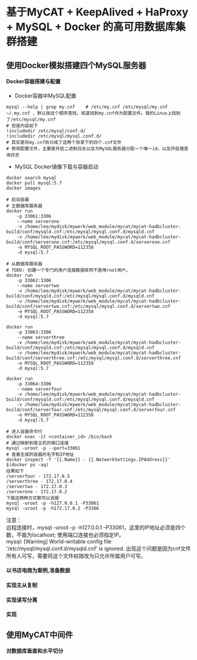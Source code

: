 # 基于MyCAT + KeepAlived + HaProxy + MySQL + Docker 的高可用数据库集群搭建

## 使用Docker模拟搭建四个MySQL服务器

#### Docker容器搭建与配置

+ Docker容器中MySQL配置
```
mysql --help | grep my.cnf    # /etc/my.cnf /etc/mysql/my.cnf ~/.my.cnf ，默认按这个顺序查找，知道找到my.cnf作为配置文件。我的Linux上找到了/etc/mysql/my.cnf
# 但是内容如下
!includedir /etc/mysql/conf.d/
!includedir /etc/mysql/mysql.conf.d/
# 其实是将my.cnf拆分成了这两个目录下的四个.cnf文件
# 修改配置文件，主要是开启二进制日志以及为MySQL服务器分配一个唯一id，以及开启慢查询日志
```

+ MySQL Docker镜像下载与容器启动
```
docker search mysql
docker pull mysql:5.7
docker images

# 启动容器
# 主数据库服务器
docker run 
    -p 33061:3306 
    --name serverone 
    -v /home/lee/mydisk/mywork/web_module/mycat/mycat-hadbcluster-build/conf/mysqld.cnf:/etc/mysql/mysql.conf.d/mysqld.cnf 
    -v /home/lee/mydisk/mywork/web_module/mycat/mycat-hadbcluster-build/conf/serverone.cnf:/etc/mysql/mysql.conf.d/serverone.cnf 
    -e MYSQL_ROOT_PASSWORD=112358 
    -d mysql:5.7

# 从数据库服务器
# TODO: 创建一个专门的用户连接数据库而不是用root用户。
docker run 
    -p 33062:3306 
    --name servertwo 
    -v /home/lee/mydisk/mywork/web_module/mycat/mycat-hadbcluster-build/conf/mysqld.cnf:/etc/mysql/mysql.conf.d/mysqld.cnf 
    -v /home/lee/mydisk/mywork/web_module/mycat/mycat-hadbcluster-build/conf/servertwo.cnf:/etc/mysql/mysql.conf.d/servertwo.cnf 
    -e MYSQL_ROOT_PASSWORD=112358 
    -d mysql:5.7

docker run 
    -p 33063:3306 
    --name serverthree 
    -v /home/lee/mydisk/mywork/web_module/mycat/mycat-hadbcluster-build/conf/mysqld.cnf:/etc/mysql/mysql.conf.d/mysqld.cnf 
    -v /home/lee/mydisk/mywork/web_module/mycat/mycat-hadbcluster-build/conf/serverthree.cnf:/etc/mysql/mysql.conf.d/serverthree.cnf 
    -e MYSQL_ROOT_PASSWORD=112358 
    -d mysql:5.7

docker run 
    -p 33064:3306 
    --name serverfour 
    -v /home/lee/mydisk/mywork/web_module/mycat/mycat-hadbcluster-build/conf/mysqld.cnf:/etc/mysql/mysql.conf.d/mysqld.cnf 
    -v /home/lee/mydisk/mywork/web_module/mycat/mycat-hadbcluster-build/conf/serverfour.cnf:/etc/mysql/mysql.conf.d/serverfour.cnf 
    -e MYSQL_ROOT_PASSWORD=112358 
    -d mysql:5.7

# 进入容器命令行
docker exec -it <container_id> /bin/bash
# 通过映射到宿主机的端口连接
mysql -uroot -p --port=33061
# 查看生成的容器的名字和IP地址
docker inspect -f '{{.Name}} - {{.NetworkSettings.IPAddress}}' $(docker ps -aq)
结果如下
/serverfour - 172.17.0.5
/serverthree - 172.17.0.4
/servertwo - 172.17.0.3
/serverone - 172.17.0.2
下面这两种方式都可以连接
mysql -uroot -p -h127.0.0.1 -P33061
mysql -uroot -p -h172.17.0.2 -P3306
```

注意：   
远程连接时，mysql -uroot -p -h127.0.0.1 -P33061，这里的IP地址必须是四个数，不能为localhost; 使用端口连接也必须指定IP。  
mysql: [Warning] World-writable config file '/etc/mysql/mysql.conf.d/mysqld.cnf' is ignored.
出现这个问题是因为cnf文件所有人可写，需要将这个文件权限改为只允许所属用户可写。  

#### 以书店电商为案例,准备数据

#### 实现主从复制

#### 实现读写分离

#### 实现

## 使用MyCAT中间件

#### 对数据库垂直和水平切分 



